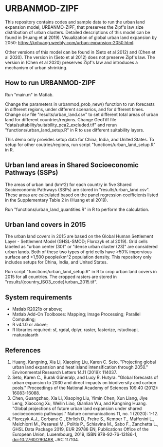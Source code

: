 # URBANMOD-ZIPF

This repository contains codes and sample data to run the urban land expansion model, URBANMO-ZIPF, that preserves the Zipf's law size distribution of urban clusters. Detailed descriptions of this model can be found in (Huang et al 2019). Visualization of global urban land expansion by 2050: https://knhuang.weebly.com/urban-expansion-2050.html.

Other versions of this model can be found in (Seto et al 2012) and (Chen et al 2020). The version in (Seto et al 2012) does not preserve Zipf's law. The version in (Chen et al 2020) preserves Zipf's law and introduces a mechanism of urban shrinking.

## How to run URBANMOD-ZIPF

Run "main.m" in Matlab.

Change the parameters in urbanmod_prob_new() function to run forecasts in different regions, under different scenarios, and for different times. Change csv file "results/urban_land.csv" to set different total areas of urban land for different countries/regions. Change GeoTiff file "data/suitability/suitability_pca2_excluded.tif" and rerun "functions/urban_land_setup.R" in R to use different suitability layers.

This demo only provides setup data for China, India, and United States. To setup for other coutries/regions, run script "functions/urban_land_setup.R" in R.

## Urban land areas in Shared Socioeconomic Pathways (SSPs)

The areas of urban land (km\^2) for each country in five Shared Socioeconomic Pathways (SSPs) are stored in "results/urban_land.csv". These areas are calculated based on the panel regression coefficients listed in the Supplementary Table 2 in (Huang et al 2019).

Run "functions/urban_land_quantities.R" in R to perform the calculation.

## Urban land covers in 2015

The urban land covers in 2015 are based on the Global Human Settlement Layer - Settlement Model (GHSL-SMOD; Florczyk et al 2019). Grid cells labeled as "urban center (30)" or "dense urban cluster (23)" are considered urban lands. Both of these two types of grid cells have \>50% impervious surface and \>1,500 people/km\^2 population density. This repository only includes setups for China, India, and United States.

Run script "functions/urban_land_setup.R" in R to crop urban land covers in 2015 for all countries. The cropped rasters are stored in "results/{country_ISO3_code}/urban_2015.tif".

## System requirements

-   Matlab R2021b or above;
-   Matlab Add-On Toolboxes: Mapping; Image Processing; Parallel Computing;
-   R v4.1.0 or above;
-   R libraries required: sf, rgdal, dplyr, raster, fasterize, rstudioapi, rnaturalearth

## References

1.  Huang, Kangning, Xia Li, Xiaoping Liu, Karen C. Seto. "Projecting global urban land expansion and heat island intensification through 2050." Environmental Research Letters 14.11 (2019): 114037.
2.  Seto, Karen C., Burak Güneralp, and Lucy R. Hutyra. "Global forecasts of urban expansion to 2030 and direct impacts on biodiversity and carbon pools." Proceedings of the National Academy of Sciences 109.40 (2012): 16083-16088.
3.  Chen, Guangzhao, Xia Li, Xiaoping Liu, Yimin Chen, Xun Liang, Jiye Leng, Xiaocong Xu, Weilin Liao, Qianlian Wu, and Kangning Huang. "Global projections of future urban land expansion under shared socioeconomic pathways." Nature communications 11, no. 1 (2020): 1-12.
4.  Florczyk A.J., Corbane C., Ehrlich D., Freire S., Kemper T., Maffenini L., Melchiorri M., Pesaresi M., Politis P., Schiavina M., Sabo F., Zanchetta L., GHSL Data Package 2019, EUR 29788 EN, Publications Office of the European Union, Luxembourg, 2019, ISBN 978-92-76-13186-1, <doi:10.2760/290498>, JRC 117104.
